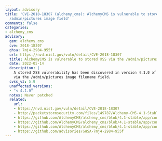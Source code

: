 ```yaml
---
layout: advisory
title: 'CVE-2018-18307 (alchemy_cms): AlchemyCMS is vulnerable to stored XSS via the
  /admin/pictures image field'
comments: false
categories:
- alchemy_cms
advisory:
  gem: alchemy_cms
  cve: 2018-18307
  ghsa: 7mj4-2984-955f
  url: https://nvd.nist.gov/vuln/detail/CVE-2018-18307
  title: AlchemyCMS is vulnerable to stored XSS via the /admin/pictures image field
  date: 2022-05-14
  description: |
    A stored XSS vulnerability has been discovered in version 4.1.0 of AlchemyCMS
    via the /admin/pictures image filename field.
  cvss_v3: 5.9
  unaffected_versions:
  - "< 4.1.0"
  notes: Never patched
  related:
    url:
    - https://nvd.nist.gov/vuln/detail/CVE-2018-18307
    - http://packetstormsecurity.com/files/149787/Alchemy-CMS-4.1-Stable-Cross-Site-Scripting.html
    - https://github.com/AlchemyCMS/alchemy_cms/blob/4.1-stable/app/controllers/alchemy/admin/base_controller.rb#L15
    - https://github.com/AlchemyCMS/alchemy_cms/blob/4.1-stable/app/controllers/alchemy/admin/pictures_controller.rb#L5
    - https://github.com/AlchemyCMS/alchemy_cms/blob/4.1-stable/app/controllers/alchemy/admin/resources_controller.rb#L21
    - https://github.com/advisories/GHSA-7mj4-2984-955f
---
```

